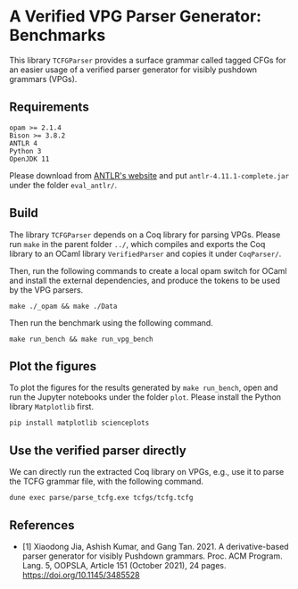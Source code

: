 # A Verified VPG Parser Generator: Benchmarks

This library `TCFGParser` provides a surface grammar called tagged CFGs
for an easier usage of a verified parser generator for visibly pushdown
grammars (VPGs).

## Requirements

```
opam >= 2.1.4
Bison >= 3.8.2
ANTLR 4
Python 3
OpenJDK 11
```

Please download from [ANTLR's website](https://www.antlr.org/download.html) and put `antlr-4.11.1-complete.jar` under the folder `eval_antlr/`.

## Build

The library `TCFGParser` depends on a Coq library for parsing VPGs.
Please run `make` in the parent folder `../`, which compiles and exports
the Coq library to an OCaml library `VerifiedParser` and copies it under
`CoqParser/`. 

Then, run the following commands to create a local opam switch for OCaml and install the external dependencies, and produce the tokens to be used by the VPG parsers.

```
make ./_opam && make ./Data
```

Then run the benchmark using the following command.

```Shell
make run_bench && make run_vpg_bench
```

## Plot the figures

To plot the figures for the results generated by `make run_bench`, open and run the Jupyter notebooks under the folder `plot`. Please install the Python library `Matplotlib` first.

```Shell
pip install matplotlib scienceplots
```

## Use the verified parser directly

We can directly run the extracted Coq library on VPGs, e.g., use it to parse the TCFG grammar file, with the following command.
```
dune exec parse/parse_tcfg.exe tcfgs/tcfg.tcfg
```

## References

- [1] Xiaodong Jia, Ashish Kumar, and Gang Tan. 2021. A derivative-based
  parser generator for visibly Pushdown grammars. Proc. ACM Program.
  Lang. 5, OOPSLA, Article 151 (October 2021), 24 pages.
  https://doi.org/10.1145/3485528
